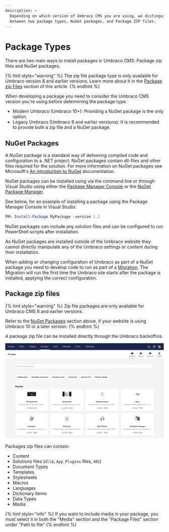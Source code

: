 ```yaml
---
description: >-
  Depending on which version of Umbraco CMS you are using, we distinguish
  between two package types, NuGet packages, and Package ZIP files.
---
```


# Package Types

There are two main ways to install packages in Umbraco CMS: Package zip files and NuGet packages.

{% hint style="warning" %}
The zip file package type is only available for Umbraco version 8 and earlier versions. Learn more about it in the [Package zip Files](types-of-packages.md#package-zip-files) section of this article.
{% endhint %}

When developing a package you need to consider the Umbraco CMS version you're using before determining the package type.

* Modern Umbraco (Umbraco 10+): Providing a NuGet package is the only option.
* Legacy Umbraco (Umbraco 8 and earlier versions): It is recommended to provide both a zip file and a NuGet package.

## NuGet Packages

A NuGet package is a standard way of delivering compiled code and configuration to a .NET project. NuGet packages contain dll-files and other files required for the solution. For more information on NuGet packages see Microsoft's [An introduction to NuGet](https://docs.microsoft.com/en-us/nuget/what-is-nuget) documentation.

NuGet packages can be installed using via the command line or through Visual Studio using either the [Package Manager Console](https://docs.microsoft.com/en-us/nuget/consume-packages/install-use-packages-powershell) or the [NuGet Package Manager](https://learn.microsoft.com/en-us/nuget/consume-packages/install-use-packages-visual-studio).

See below, for an example of installing a package using the Package Manager Console in Visual Studio:

```powershell
PM> Install-Package MyPackage -version 1.2
```

NuGet packages can include any solution files and can be configured to run PowerShell scripts after installation.

As NuGet packages are installed outside of the Umbraco website they cannot directly manipulate any of the Umbraco settings or content during their installation.

When adding or changing configuration of Umbraco as part of a NuGet package you need to develop code to run as part of a [Migration](../database.md). The Migration will run the first time the Umbraco site starts after the package is installed, applying the correct configuration.

## Package zip files

{% hint style="warning" %}
Zip file packages are only available for Umbraco CMS 8 and earlier versions.

Refer to the [NuGet Packages](types-of-packages.md#nuget-packages) section above, if your website is using Umbraco 10 or a later version.
{% endhint %}

A package zip file can be installed directly through the Umbraco backoffice.

![Zip packages can be installed via the Umbraco backoffice package section](images/backoffice-package-section.png)

Packages zip files can contain:

* Content
* Solutions files (`dll`s, `App_Plugins` files, etc)
* Document Types
* Templates
* Stylesheets
* Macros
* Languages
* Dictionary Items
* Data Types
* Media

{% hint style="info" %}
If you want to include media in your package, you must select it in both the "Media" section and the "Package Files" section under "Path to file"
{% endhint %}
